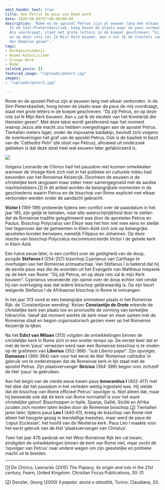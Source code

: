 ```yaml
---
omit_header_text: true
title: Hoe Petrus de paus van Rome werd
date: 2020-08-05T07:00:00+00:00
description: 'Rome en de apostel Petrus zijn al eeuwen lang met elkaar verbonden.
  In de Sint-Pietersbasiliek, hoog boven de plaats waar de paus normaal gezien de
  mis voordraagt, staat met grote letters in de koepel geschreven: “Gij zijt Petrus,
  en op deze rots zal Ik Mijn Kerk bouwen. Aan u zal Ik de sleutels van het Koninkrijk
  der Hemelen geven”.'
tags:
- Kerkgeschiedenis
- Rooms-Katholicisme
- Vroege Kerk
- Rome
related_posts: []
featured_image: "/uploads/peter2.jpg"
images:
- "/uploads/peter2.jpg"

---
```

Rome en de apostel Petrus zijn al eeuwen lang met elkaar verbonden. In de Sint-Pietersbasiliek, hoog boven de plaats waar de paus de mis voordraagt, staat met grote letters in de koepel geschreven: “Gij zijt Petrus, en op deze rots zal Ik Mijn Kerk bouwen. Aan u zal Ik de sleutels van het Koninkrijk der Hemelen geven”. Met deze tekst wordt gerefereerd naar het moment waarop Jezus alle macht zou hebben overgedragen aan de apostel Petrus. Tientallen meters lager, onder de imposante baldakijn, bevindt zich volgens de overleveringen het graf van de apostel Petrus. Ook is de basiliek in bezit van de _‘Cathedra Petri’_ (de stoel van Petrus), alhoewel uit onderzoek gebleken is dat deze stoel heel wat eeuwen later gefabriceerd is.

![](/uploads/peter2.jpg)

Volgens Leonardo de Chirico had het pausdom niet kunnen ontwikkelen wanneer de Vroege Kerk zich niet in het politieke en culturele milieu had bevonden van het Romeinse Keizerrijk. Doorheen de eeuwen is de christelijke kerk langzaam maar zeker meer samengegroeid met de aardse machtshebbers.[\[1\]](#_ftn1) In dit artikel worden de belangrijkste momenten in de geschiedenis waarin Petrus en de bisschop van Rome expliciet met elkaar verbonden werden onder de aandacht gebracht.

**Victor I** (189-199) probeerde tijdens een conflict over de paasdatum in het jaar 195, zijn gelijk te behalen, _naar alle waarschijnlijkheid_ door te stellen dat de Romeinse traditie gelegitimeerd was door de apostelen Petrus en Paulus. Bisschop Polycratus van Efeze was het hier niet mee eens en stelde hier tegenover dat de gemeenten in Klein-Azië zich ook op belangrijke apostelen konden beroepen, namelijk Filippus en Johannes. Op deze reactie van bisschop Polycratus excommuniceerde Victor I de gehele kerk in Klein-Azië.

Een halve eeuw later, in een conflict over de geldigheid van de doop, poogde **Stefanus I** (254-257) bisschop Cyprianus van Carthago te overtuigen van het Romeinse primaatschap. Van Stefanus I is bekend dat hij de eerste paus was die de woorden uit het Evangelie van Mattheus toepaste op de kerk van Rome: “Gij zijt Petrus, en op deze rots zal ik mijn Kerk bouwen”. Cyprianus veranderde zijn opinie over de doop echter niet omdat hij van overtuiging was dat iedere bisschop gelijkwaardig is. Op zijn beurt weigerde Stefanus I de Afrikaanse bisschop in Rome te ontvangen.

In het jaar 313 vond er een belangrijke ommekeer plaats in het Romeinse Rijk: de ‘Constantijnse wending’. Keizer **Constantijn de Grote** erkende de christelijke kerk een plaats toe en promootte de vorming van kerkelijke hiërarchie. Vanaf dat moment werkte de kerk meer en meer samen met de Romeinse staat en begon organisatorisch gezien meer op het Romeinse Keizerrijk te lijken.

Na het **Edict van Milaan** (313) volgden de ontwikkelingen binnen de christelijke kerk in Rome zich in een sneller tempo op. De eerste keer dat er met de term ‘paus’ verwezen werd naar een Romeinse bisschop is te vinden op de grafsteen van **Liberius** (352-366): “_sub Liberio papa”._ Zijn opvolger, **Damasus I** (366-384) nam voor het eerst de titel ‘Romeinse cathedra’ in gebruik om te onderstrepen dat de Romeinse kerk in lijn staat met de apostel Petrus. Zijn plaatsvervanger **Siricius** (384-399) begon voor zichzelf de titel ‘paus’ te gebruiken.

Aan het begin van de vierde eeuw kwam paus **Innocentius I** (402-417) met het idee dat het pausdom in het verleden wettig ingesteld was. Hij stelde dat de bisschop van Rome officieel Petrus’ opvolger is. Niet alleen dat, maar hij beweerde ook dat de kerk van Rome normatief is voor het ware christelijke geloof. Bisschoppen in Italië, Spanje, Gallië, Sicilië en Afrika zouden zich moeten laten leiden door de Romeinse bisschop.[\[2\]](#_ftn2) Tientallen jaren later, tijdens paus **Leo I** (440-61), kreeg de bisschop van Rome niet alleen het hoogste gezag in leerstellige kwesties, maar werd de paus de ‘_caput Ecclesiae’,_ het hoofd van de Westerse kerk. Paus Leo I maakte voor het eerst gebruik van de titel ‘plaatsvervanger van Christus’.

Toen het jaar 476 aanbrak en het West-Romeinse Rijk ten val kwam, eindigden de ontwikkelingen binnen de kerk van Rome niet, maar zocht de ‘opvolger van Petrus’ naar andere wegen om zijn geestelijke en politieke macht uit te breiden.

***

[\[1\]](#_ftnref1) De Chirico, Leonardo (2015) _The Papacy, its origin and role in the 21st century,_ Fearn, United Kingdom: Christian Focus Publications, 30-31.

[\[2\]](#_ftnref2) Denzler, Georg (2000) _Il papato: storia e attualità_, Torino: Claudiana, 20.